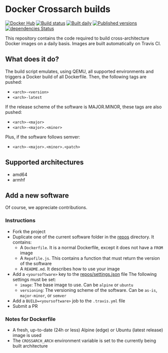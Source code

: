 # Docker Crossarch builds

[![Docker Hub](https://img.shields.io/badge/Docker%20Hub-repositories-0db7ed.svg?style=flat-square)](https://hub.docker.com/r/crossarch/)
[![Build status](https://img.shields.io/travis/com/docker-crossarch/repos/master.svg?style=flat-square)](https://travis-ci.com/docker-crossarch/repos)
[![Built daily](https://img.shields.io/badge/built-daily-yellow.svg?style=flat-square)](https://travis-ci.com/docker-crossarch/repos/requests)
[![Published versions](https://img.shields.io/badge/Published-versions-orange.svg?style=flat-square)](https://airtable.com/shr0t9RrpGUODInDX)
[![dependencies Status](https://img.shields.io/david/docker-crossarch/repos.svg?style=flat-square)](https://david-dm.org/docker-crossarch/repos)

This repository contains the code required to build cross-architecture Docker images on a daily basis.
Images are built automatically on Travis CI.

## What does it do?

The build script emulates, using QEMU, all supported environments and triggers a Docker build of all Dockerfile. Then, the following tags are pushed:

- `<arch>-<version>`
- `<arch>-latest`

If the release scheme of the software is MAJOR.MINOR, these tags are also pushed:

- `<arch>-<major>`
- `<arch>-<major>.<minor>`

Plus, if the software follows semver:

- `<arch>-<major>.<minor>.<patch>`

## Supported architectures

- amd64
- armhf

## Add a new software

Of course, we appreciate contributions.

### Instructions

- Fork the project
- Duplicate one of the current software folder in the [repos](./repos) directory. It contains:
  - A `Dockerfile`. It is a normal Dockerfile, except it does not have a `FROM` image
  - A `Repofile.js`. This contains a function that must return the version of the software
  - A `README.md`. It describes how to use your image
- Add a `<yoursoftware>` key to the [repos/settings.json](./repos/settings.json) file
  The following settings must be set:
  - `image`: The base image to use. Can be `alpine` or `ubuntu`
  - `versioning`: The versioning scheme of the software. Can be `as-is`, `major-minor`, or `semver`
- Add a `BUILD=<yoursoftware>` job to the `.travis.yml` file
- Submit a PR

### Notes for Dockerfile

- A fresh, up-to-date (24h or less) Alpine (edge) or Ubuntu (latest release) image is used
- The `CROSSARCH_ARCH` environment variable is set to the currently being built architecture
